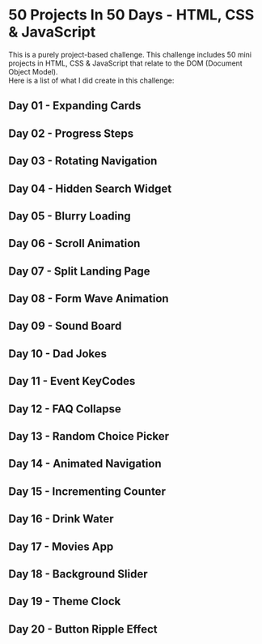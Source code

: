 # 50 Projects In 50 Days - HTML, CSS &amp; JavaScript

This is a purely project-based challenge. This challenge includes 50 mini projects in HTML, CSS & JavaScript that relate to the DOM (Document Object Model).
<br>Here is a list of what I did create in this challenge:

## Day 01 - Expanding Cards

## Day 02 - Progress Steps

## Day 03 - Rotating Navigation

## Day 04 - Hidden Search Widget

## Day 05 - Blurry Loading

## Day 06 - Scroll Animation

## Day 07 - Split Landing Page

## Day 08 - Form Wave Animation

## Day 09 - Sound Board

## Day 10 - Dad Jokes

## Day 11 - Event KeyCodes

## Day 12 - FAQ Collapse

## Day 13 - Random Choice Picker

## Day 14 - Animated Navigation

## Day 15 - Incrementing Counter

## Day 16 - Drink Water

## Day 17 - Movies App

## Day 18 - Background Slider

## Day 19 - Theme Clock

## Day 20 - Button Ripple Effect
